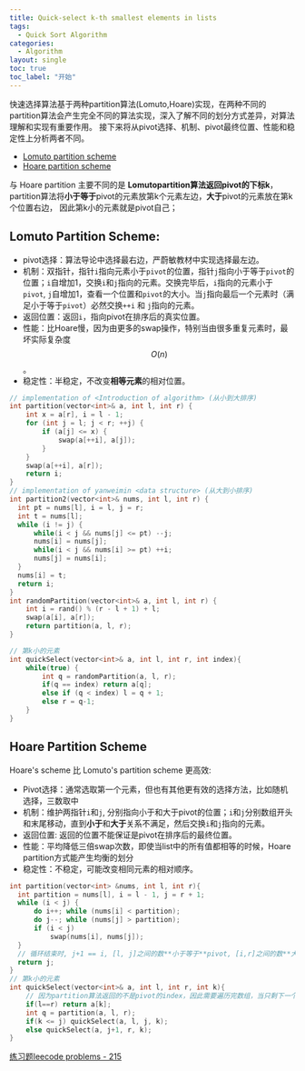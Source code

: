 ```yaml
---
title: Quick-select k-th smallest elements in lists
tags:
  - Quick Sort Algorithm
categories:
  - Algorithm
layout: single
toc: true
toc_label: "开始"
---
```


快速选择算法基于两种partition算法(Lomuto,Hoare)实现，在两种不同的partition算法会产生完全不同的算法实现，深入了解不同的划分方式差异，对算法理解和实现有重要作用。
接下来将从pivot选择、机制、pivot最终位置、性能和稳定性上分析两者不同。


- [Lomuto partition scheme](https://en.wikipedia.org/wiki/Quickselect)
- [Hoare partition scheme](https://en.wikipedia.org/wiki/Quicksort#Hoare_partition_scheme)


与 Hoare partition 主要不同的是 **Lomutopartition算法返回pivot的下标k**，
partition算法将**小于等于**pivot的元素放第k个元素左边，**大于**pivot的元素放在第k个位置右边，
因此第k小的元素就是pivot自己；

## Lomuto Partition Scheme:
- pivot选择：算法导论中选择最右边，严蔚敏教材中实现选择最左边。
- 机制：双指针，指针`i`指向元素小于`pivot`的位置，指针`j`指向小于等于`pivot`的位置；`i`自增加1，交换`i`和`j`指向的元素。交换完毕后，`i`指向的元素小于`pivot`, `j`自增加1，查看一个位置和`pivot`的大小。当`j`指向最后一个元素时（满足小于等于`pivot`）必然交换`++i` 和 `j`指向的元素。
- 返回位置：返回`i`，指向pivot在排序后的真实位置。
- 性能：比Hoare慢，因为由更多的swap操作，特别当由很多重复元素时，最坏实际复杂度 $$O(n)$$。
- 稳定性：半稳定，不改变**相等元素**的相对位置。

```c++
// implementation of <Introduction of algorithm> (从小到大排序)
int partition(vector<int>& a, int l, int r) {
    int x = a[r], i = l - 1;
    for (int j = l; j < r; ++j) {
        if (a[j] <= x) {
            swap(a[++i], a[j]);
        }
    }
    swap(a[++i], a[r]);
    return i;
}
// implementation of yanweimin <data structure> (从大到小排序)
int partition2(vector<int>& nums, int l, int r) {
  int pt = nums[l], i = l, j = r;
  int t = nums[l];
  while (i != j) {
      while(i < j && nums[j] <= pt) --j;
      nums[i] = nums[j];
      while(i < j && nums[i] >= pt) ++i;
      nums[j] = nums[i];
  }
  nums[i] = t;
  return i;
}
int randomPartition(vector<int>& a, int l, int r) {
    int i = rand() % (r - l + 1) + l;
    swap(a[i], a[r]);
    return partition(a, l, r);
}

// 第k小的元素
int quickSelect(vector<int>& a, int l, int r, int index){
    while(true) {
        int q = randomPartition(a, l, r);
        if(q == index) return a[q];
        else if (q < index) l = q + 1;
        else r = q-1;
    }
}
```


## Hoare Partition Scheme

Hoare's scheme 比 Lomuto's partition scheme 更高效:

- Pivot选择：通常选取第一个元素，但也有其他更有效的选择方法，比如随机选择，三数取中
- 机制：维护两指针`i`和`j`, 分别指向小于和大于pivot的位置；`i`和`j`分别数组开头和末尾移动，直到**小于**和**大于**关系不满足，然后交换`i`和`j`指向的元素。
- 返回位置: 返回的位置不能保证是pivot在排序后的最终位置。
- 性能：平均降低三倍swap次数，即使当list中的所有值都相等的时候，Hoare partition方式能产生均衡的划分
- 稳定性：不稳定，可能改变相同元素的相对顺序。


```c++
int partition(vector<int> &nums, int l, int r){
  int partition = nums[l], i = l - 1, j = r + 1;
  while (i < j) {
      do i++; while (nums[i] < partition);
      do j--; while (nums[j] > partition);
      if (i < j)
          swap(nums[i], nums[j]);
  }
  // 循环结束时, j+1 == i, [l, j]之间的数**小于等于**pivot, [i,r]之间的数**大于等于**pivot
  return j;
}
// 第k小的元素
int quickSelect(vector<int>& a, int l, int r, int k){
    // 因为partition算法返回的不是pivot的index，因此需要遍历完数组，当只剩下一个元素时，就是第k小的元素
    if(l==r) return a[k];
    int q = partition(a, l, r);
    if(k <= j) quickSelect(a, l, j, k);
    else quickSelect(a, j+1, r, k);
}

```

[练习题leecode problems - 215](https://leetcode.cn/problems/kth-largest-element-in-an-array/description/?envType=study-plan-v2&envId=top-interview-150)

